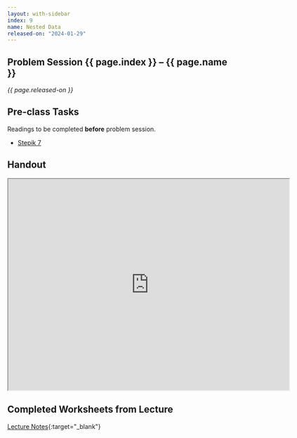 ```yaml
---
layout: with-sidebar
index: 9
name: Nested Data
released-on: "2024-01-29"
---
```


## Problem Session {{ page.index }} – {{ page.name }}

_{{ page.released-on }}_

## Pre-class Tasks

Readings to be completed **before** problem session.
- [Stepik 7](https://stepik.org/lesson/584041/step/10?unit=578810)

## Handout

<iframe src="https://drive.google.com/file/d/1CaDaGMfWX3CG3i4BE6SDV_1EmHsy-Xwi/preview" width="640" height="480" allow="autoplay"></iframe>

## Completed Worksheets from Lecture

[Lecture Notes](https://drive.google.com/drive/folders/1vTiRs9WAYcEO10E5S_pDHuHJXPgSsqIi?usp=sharing){:target="_blank"}
